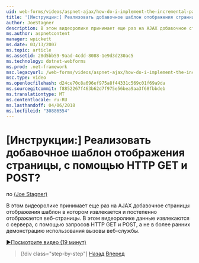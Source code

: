 ```yaml
---
uid: web-forms/videos/aspnet-ajax/how-do-i-implement-the-incremental-page-display-pattern-using-http-get-and-post
title: '[Инструкции:] Реализовать добавочное шаблон отображения страницы, с помощью HTTP GET и POST? | Документы Майкрософт'
author: JoeStagner
description: В этом видеоролике принимает еще раз на AJAX добавочное страницы отображения шаблон в котором извлекается и постепенно отображается веб-страницы. В этом видео...
ms.author: aspnetcontent
manager: wpickett
ms.date: 03/13/2007
ms.topic: article
ms.assetid: 28d5bb59-9aad-4cdd-8088-1e9d3d230ac5
ms.technology: dotnet-webforms
ms.prod: .net-framework
msc.legacyurl: /web-forms/videos/aspnet-ajax/how-do-i-implement-the-incremental-page-display-pattern-using-http-get-and-post
msc.type: video
ms.openlocfilehash: d24ce70c8a696ef975a8f44331c569c01f69a9da
ms.sourcegitcommit: f8852267f463b62d7f975e56bea9aa3f68fbbdeb
ms.translationtype: MT
ms.contentlocale: ru-RU
ms.lasthandoff: 04/06/2018
ms.locfileid: "30886554"
---
```

<a name="how-do-i-implement-the-incremental-page-display-pattern-using-http-get-and-post"></a>[Инструкции:] Реализовать добавочное шаблон отображения страницы, с помощью HTTP GET и POST?
====================
по [(Joe Stagner)](https://github.com/JoeStagner)

В этом видеоролике принимает еще раз на AJAX добавочное страницы отображения шаблон в котором извлекается и постепенно отображается веб-страницы. В этом видеоролике данные извлекаются с сервера, с помощью запросов HTTP GET и POST, а не в более ранних демонстрацию использования вызовы веб-службы.

[&#9654;Посмотрите видео (19 минут)](https://channel9.msdn.com/Blogs/ASP-NET-Site-Videos/how-do-i-implement-the-incremental-page-display-pattern-using-http-get-and-post)

> [!div class="step-by-step"]
> [Назад](how-do-i-implement-the-ajax-incremental-page-display-pattern.md)
> [Вперед](how-do-i-use-the-aspnet-ajax-updateprogress-control.md)
